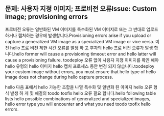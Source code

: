 ## <a name="issue-custom-image-provisioning-errors"></a><span data-ttu-id="fed69-101">문제: 사용자 지정 이미지; 프로비전 오류</span><span class="sxs-lookup"><span data-stu-id="fed69-101">Issue: Custom image; provisioning errors</span></span>
<span data-ttu-id="fed69-102">프로비전 오류는 일반화된 VM 이미지를 특수화된 VM 이미지로 또는 그 반대로 업로드하거나 캡처하는 경우에 발생합니다.</span><span class="sxs-lookup"><span data-stu-id="fed69-102">Provisioning errors arise if you upload or capture a generalized VM image as a specialized VM image or vice versa.</span></span> <span data-ttu-id="fed69-103">이전 hello 프로 비전 제한 시간 오류를 발생 하 고 후자의 hello 프로 비전 오류가 발생 합니다.</span><span class="sxs-lookup"><span data-stu-id="fed69-103">hello former will cause a provisioning timeout error and hello latter will cause a provisioning failure.</span></span> <span data-ttu-id="fed69-104">toodeploy 오류 없이 사용자 지정 이미지를 확인 해야 hello 유형의 hello 이미지 hello 캡처 프로세스 동안 변경 되지 않습니다.</span><span class="sxs-lookup"><span data-stu-id="fed69-104">toodeploy your custom image without errors, you must ensure that hello type of hello image does not change during hello capture process.</span></span>

<span data-ttu-id="fed69-105">hello 다음 표에서 hello 가능한 조합을 나열 특수화 및 일반화 된 이미지 hello 오류 형식 발생 하 게 및 해결의 toodo toofix hello 오류 필요 합니다.</span><span class="sxs-lookup"><span data-stu-id="fed69-105">hello following table lists hello possible combinations of generalized and specialized images, hello error type you will encounter and what you need toodo toofix hello errors.</span></span>


